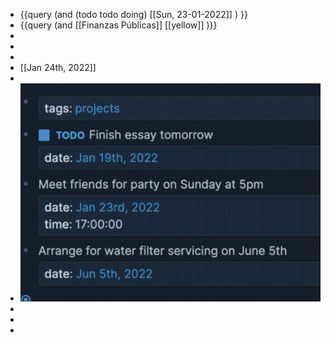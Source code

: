 - {{query (and (todo todo doing) [[Sun, 23-01-2022]] ) }}
- {{query (and [[Finanzas Públicas]] [[yellow]] )}}
-
-
-
- [[Jan 24th, 2022]]
-
- ![image.png](../assets/image_1642943904681_0.png)
-
-
-